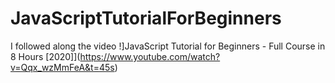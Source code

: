 # JavaScriptTutorialForBeginners
I followed along the video !]JavaScript Tutorial for Beginners - Full Course in 8 Hours [2020]](https://www.youtube.com/watch?v=Qqx_wzMmFeA&t=45s)
